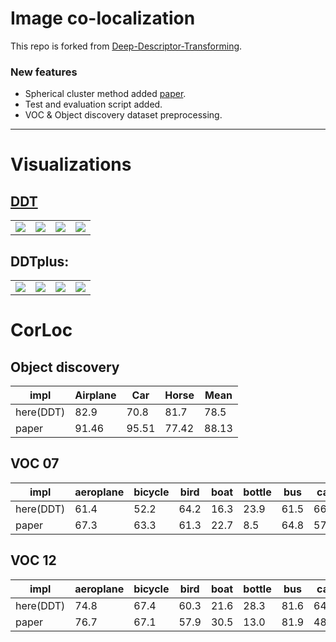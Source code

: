 # Image co-localization
This repo is forked from [Deep-Descriptor-Transforming](https://github.com/FancyYan123/Deep-Descriptor-Transforming). 

### New features
- Spherical cluster method added [paper](https://www.jstage.jst.go.jp/article/mta/7/1/7_2/_article/-char/ja/).
- Test and evaluation script added.
- VOC & Object discovery dataset preprocessing.

***
# Visualizations

[DDT](https://www.researchgate.net/publication/316780426_Deep_Descriptor_Transforming_for_Image_Co-Localization)
-
<table>
    <tr>
        <td ><center><img src="./data/result/car-ddt/0.jpg" ></center></td>
        <td ><center><img src="./data/result/car-ddt/1.jpg"  ></center></td>
		<td ><center><img src="./data/result/car-ddt/2.jpg"  ></center></td>
		<td ><center><img src="./data/result/car-ddt/3.jpg"  ></center></td>
    </tr>
</table>


DDTplus:
-
<table>
    <tr>
        <td ><center><img src="./data/result/car-ddtplus/0.jpg" ></center></td>
        <td ><center><img src="./data/result/car-ddtplus/1.jpg"  ></center></td>
		<td ><center><img src="./data/result/car-ddtplus/2.jpg"  ></center></td>
		<td ><center><img src="./data/result/car-ddtplus/3.jpg"  ></center></td>
    </tr>
</table>

# CorLoc
## Object discovery

|impl | Airplane |  Car  | Horse |  Mean |
|--|--|--|--|--|
|here(DDT)| 82.9   | 70.8 |  81.7 | 78.5  |
| paper |  91.46   | 95.51 | 77.42 | 88.13 |

## VOC 07
|impl| aeroplane | bicycle |  bird |  boat | bottle |  bus  |  car  |  cat  | chair |  cow  | diningtable |  dog  | horse | motorbike | person | pottedplant | sheep |  sofa | train | tvmonitor |  Mean |
|-----------|---------|-------|-------|--------|-------|-------|-------|-------|-------|------|------|------|------|------|------|------|------|------|------|------|----|
|here(DDT)|   61.4   |   52.2  | 64.2 | 16.3 |  23.9  | 61.5 | 66.5 | 87.0 |  18.9 | 54.0 |     22.4    | 74.0 |  76.2 |    68.4   |  39.7  |     19.4    |  30.9 | 47.2 |  68.8 |    23.4   | 48.8 |
|paper | 67.3 | 63.3 | 61.3|22.7| 8.5 | 64.8| 57.0 | 80.5 | 9.4 | 49.0 | 22.5 |72.6 | 73.8 | 69.9| 7.2 | 15.0| 35.3 | 54.7 | 75.0 | 29.4 | 46.9|

## VOC 12
|impl| aeroplane | bicycle |  bird |  boat | bottle |  bus  |  car  |  cat  | chair |  cow  | diningtable |  dog  | horse | motorbike | person | pottedplant | sheep |  sofa | train | tvmonitor |  Mean |
|-----------|---------|-------|-------|--------|-------|-------|-------|-------|-------|------|------|------|------|------|------|------|------|------|------|------|----|
|here(DDT)|  74.8   |   67.4  | 60.3 | 21.6 |  28.3  | 81.6 | 64.0 | 81.8 |  31.9 | 55.8 |     33.3    | 75.4 |  72.4 |    71.0   |  37.7  |     27.0    |  44.1 | 51.4 |  43.2 |    24.2   | 52.4 |
|paper | 76.7 | 67.1 | 57.9|30.5| 13.0 | 81.9| 48.3 | 75.7 | 18.4 | 48.8 | 27.5 |71.8 | 66.8 | 73.5| 6.1 | 18.5| 38.0 | 54.7 | 78.6 | 34.6 | 49.4|

